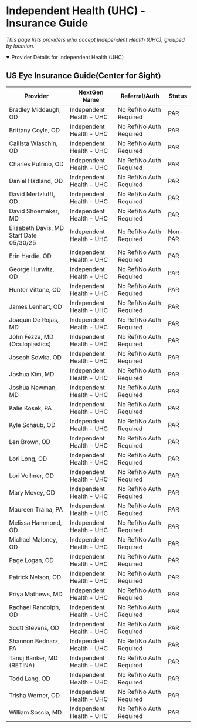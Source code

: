 # Independent Health (UHC) - Insurance Guide

*This page lists providers who accept Independent Health (UHC), grouped by location.*

<details open><summary>Provider Details for Independent Health (UHC)</summary>

## US Eye Insurance Guide(Center for Sight)

| Provider | NextGen Name | Referral/Auth | Status |
|----------|-------------|--------------|--------|
| Bradley Middaugh, OD | Independent Health - UHC | No Ref/No Auth Required | PAR |
| Brittany Coyle, OD | Independent Health - UHC | No Ref/No Auth Required | PAR |
| Callista Wlaschin, OD | Independent Health - UHC | No Ref/No Auth Required | PAR |
| Charles Putrino, OD | Independent Health - UHC | No Ref/No Auth Required | PAR |
| Daniel Hadland, OD | Independent Health - UHC | No Ref/No Auth Required | PAR |
| David Mertzlufft, OD | Independent Health - UHC | No Ref/No Auth Required | PAR |
| David Shoemaker, MD | Independent Health - UHC | No Ref/No Auth Required | PAR |
| Elizabeth Davis, MD                      Start Date 05/30/25 | Independent Health - UHC | No Ref/No Auth Required | Non-PAR |
| Erin Hardie, OD | Independent Health - UHC | No Ref/No Auth Required | PAR |
| George Hurwitz, OD | Independent Health - UHC | No Ref/No Auth Required | PAR |
| Hunter Vittone, OD | Independent Health - UHC | No Ref/No Auth Required | PAR |
| James Lenhart, OD | Independent Health - UHC | No Ref/No Auth Required | PAR |
| Joaquin De Rojas, MD | Independent Health - UHC | No Ref/No Auth Required | PAR |
| John Fezza, MD (Oculoplastics) | Independent Health - UHC | No Ref/No Auth Required | PAR |
| Joseph Sowka, OD | Independent Health - UHC | No Ref/No Auth Required | PAR |
| Joshua Kim, MD | Independent Health - UHC | No Ref/No Auth Required | PAR |
| Joshua Newman, MD | Independent Health - UHC | No Ref/No Auth Required | PAR |
| Kalie Kosek, PA | Independent Health - UHC | No Ref/No Auth Required | PAR |
| Kyle Schaub, OD | Independent Health - UHC | No Ref/No Auth Required | PAR |
| Len Brown, OD | Independent Health - UHC | No Ref/No Auth Required | PAR |
| Lori Long, OD | Independent Health - UHC | No Ref/No Auth Required | PAR |
| Lori Vollmer, OD | Independent Health - UHC | No Ref/No Auth Required | PAR |
| Mary Mcvey, OD | Independent Health - UHC | No Ref/No Auth Required | PAR |
| Maureen Traina, PA | Independent Health - UHC | No Ref/No Auth Required | PAR |
| Melissa Hammond, OD | Independent Health - UHC | No Ref/No Auth Required | PAR |
| Michael Maloney, OD | Independent Health - UHC | No Ref/No Auth Required | PAR |
| Page Logan, OD | Independent Health - UHC | No Ref/No Auth Required | PAR |
| Patrick Nelson, OD | Independent Health - UHC | No Ref/No Auth Required | PAR |
| Priya Mathews, MD | Independent Health - UHC | No Ref/No Auth Required | PAR |
| Rachael Randolph, OD | Independent Health - UHC | No Ref/No Auth Required | PAR |
| Scott Stevens, OD | Independent Health - UHC | No Ref/No Auth Required | PAR |
| Shannon Bednarz, PA | Independent Health - UHC | No Ref/No Auth Required | PAR |
| Tanuj Banker, MD (RETINA) | Independent Health - UHC | No Ref/No Auth Required | PAR |
| Todd Lang, OD | Independent Health - UHC | No Ref/No Auth Required | PAR |
| Trisha Werner, OD | Independent Health - UHC | No Ref/No Auth Required | PAR |
| William Soscia, MD | Independent Health - UHC | No Ref/No Auth Required | PAR |

</details>

